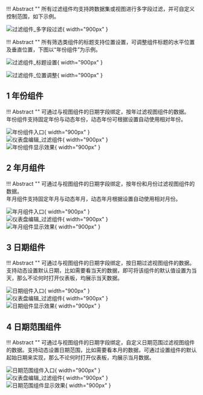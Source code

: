 !!! Abstract ""
	所有过滤组件均支持跨数据集或视图进行多字段过滤，并可自定义控制范围，如下示例。

![过滤组件_多字段过滤](../../img/dashboard_generation/过滤组件_多字段过滤.png){ width="900px" }

!!! Abstract ""
	所有筛选类组件的标题支持位置设置，可调整组件标题的水平位置及垂直位置，下图以“年份组件”为示例。

![过滤组件_标题设置](../../img/dashboard_generation/过滤组件_标题设置.png){ width="900px" }

![过滤组件_位置调整](../../img/dashboard_generation/过滤组件_位置调整.png){ width="900px" }

## 1 年份组件

!!! Abstract ""
	可通过与视图组件的日期字段绑定，按年过滤视图组件的数据。  
	年份组件支持固定年份与动态年份，动态年份可根据设置自动使用相对年份。

![年份组件入口](../../img/dashboard_generation/年份组件入口.png){ width="900px" }  
![仪表盘编辑_过滤组件](../../img/dashboard_generation/年份组件.png){ width="900px" }  
![年份组件显示效果](../../img/dashboard_generation/年份组件显示效果.png){ width="900px" }

## 2 年月组件

!!! Abstract ""
	可通过与视图组件的日期字段绑定，按年份和月份过滤视图组件的数据。  
	年月组件支持固定年月与动态年月，动态年月根据设置自动使用相对月份。

![年月组件入口](../../img/dashboard_generation/年月组件入口.png){ width="900px" }  
![仪表盘编辑_过滤组件](../../img/dashboard_generation/年月组件.png){ width="900px" }  
![年月组件显示效果](../../img/dashboard_generation/年月组件显示效果.png){ width="900px" }

## 3 日期组件

!!! Abstract ""
	可通过与视图组件的日期字段绑定，按日期过滤视图组件的数据。支持动态设置默认日期，比如需要看当天的数据，即可将该组件的默认值设置为当天，那么不论何时打开仪表板，均展示当天数据。

![日期组件入口](../../img/dashboard_generation/日期组件入口.png){ width="900px" }  
![仪表盘编辑_过滤组件](../../img/dashboard_generation/日期组件.png){ width="900px" }  
![日期组件显示效果](../../img/dashboard_generation/日期组件显示效果.png){ width="900px" }

## 4 日期范围组件

!!! Abstract ""
	可通过与视图组件的日期字段绑定，自定义日期范围过滤视图组件的数据。支持动态设置日期范围，比如需要看本月的数据，可通过设置组件的默认起始日期来实现，那么不论何时打开仪表板，均展示当月数据。

![日期范围组件入口](../../img/dashboard_generation/日期范围组件入口.png){ width="900px" }  
![仪表盘编辑_过滤组件](../../img/dashboard_generation/日期范围组件.png){ width="900px" }  
![日期范围组件显示效果](../../img/dashboard_generation/日期范围组件显示效果.png){ width="900px" }